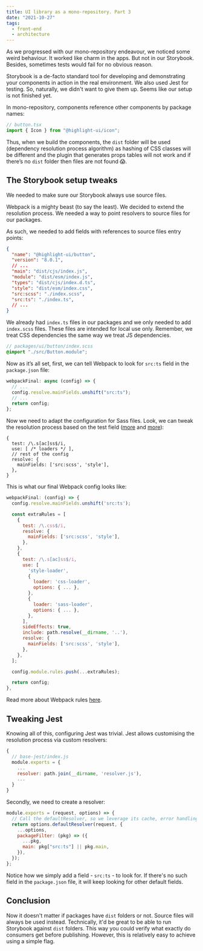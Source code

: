 ```yaml
---
title: UI library as a mono-repository. Part 3
date: "2021-10-27"
tags:
  - front-end
  - architecture
---
```


As we progressed with our mono-repository endeavour, we noticed some weird behaviour. It worked like charm in the apps. But not in our Storybook. Besides, sometimes tests would fail for no obvious reason.

Storybook is a de-facto standard tool for developing and demonstrating your components in action in the real environment. We also used Jest for testing. So, naturally, we didn't want to give them up. Seems like our setup is not finished yet.

In mono-repository, components reference other components by package names:

```ts
// button.tsx
import { Icon } from "@highlight-ui/icon";
```

Thus, when we build the components, the `dist` folder will be used (dependency resolution process algorithm) as hashing of CSS classes will be different and the plugin that generates props tables will not work and if there’s no `dist` folder then files are not found 😱.

## The Storybook setup tweaks

We needed to make sure our Storybook always use source files.

Webpack is a mighty beast (to say the least). We decided to extend the resolution process. We needed a way to point resolvers to source files for our packages.

As such, we needed to add fields with references to source files entry points:

```json {hl_lines=[9,10]}
{
  "name": "@highlight-ui/button",
  "version": "8.0.1",
  // ...
  "main": "dist/cjs/index.js",
  "module": "dist/esm/index.js",
  "types": "dist/cjs/index.d.ts",
  "style": "dist/esm/index.css",
  "src:scss": "./index.scss",
  "src:ts": "./index.ts",
  // ...
}
```

We already had `index.ts` files in our packages and we only needed to add `index.scss` files. These files are intended for local use only. Remember, we treat CSS dependencies the same way we treat JS dependencies.

```scss
// packages/ui/button/index.scss
@import "./src/Button.module";
```

Now as it’s all set, first, we can tell Webpack to look for `src:ts` field in the `package.json` file:

```js
webpackFinal: async (config) => {
  // ...
  config.resolve.mainFields.unshift("src:ts");
  // ...
  return config;
};
```

Now we need to adapt the configuration for Sass files. Look, we can tweak the resolution process based on the test field ([more](https://webpack.js.org/configuration/module/#ruletest) and [more](https://github.com/webpack/webpack/blob/4837c3ddb9da8e676c73d97460e19689dd9d4691/test/configCases/resolve-merging/override/webpack.config.js)):

```js{hl_lines=[6]}
{
  test: /\.s[ac]ss$/i,
  use: [ /* loaders */ ],
  // rest of the config
  resolve: {
    mainFields: ['src:scss', 'style'],
  },
}
```

This is what our final Webpack config looks like:

```js
webpackFinal: (config) => {
  config.resolve.mainFields.unshift('src:ts');

  const extraRules = [
    {
      test: /\.css$/i,
      resolve: {
        mainFields: ['src:scss', 'style'],
      },
    },
    {
      test: /\.s[ac]ss$/i,
      use: [
        'style-loader',
        {
          loader: 'css-loader',
          options: { ... },
        },
        {
          loader: 'sass-loader',
          options: { ... },
        },
      ],
      sideEffects: true,
      include: path.resolve(__dirname, '..'),
      resolve: {
        mainFields: ['src:scss', 'style'],
      },
    },
  ];

  config.module.rules.push(...extraRules);

  return config;
},
```

Read more about Webpack rules [here](https://webpack.js.org/configuration/module/#rule).

## Tweaking Jest

Knowing all of this, configuring Jest was trivial. Jest allows customising the resolution process via custom resolvers:

```js
{
  // base-jest/index.js
  module.exports = {
    ...
    resolver: path.join(__dirname, 'resolver.js'),
    ...
  }
}
```

Secondly, we need to create a resolver:

```js
module.exports = (request, options) => {
  // Call the defaultResolver, so we leverage its cache, error handling, etc.
  return options.defaultResolver(request, {
    ...options,
    packageFilter: (pkg) => ({
      ...pkg,
      main: pkg["src:ts"] || pkg.main,
    }),
  });
};
```

Notice how we simply add a field - `src:ts` - to look for. If there's no such field in the `package.json` file, it will keep looking for other default fields.

## Conclusion

Now it doesn't matter if packages have `dist` folders or not. Source files will always be used instead. Technically, it'd be great to be able to run Storybook against `dist` folders. This way you could verify what exactly do consumers get before publishing. However, this is relatively easy to achieve using a simple flag.
